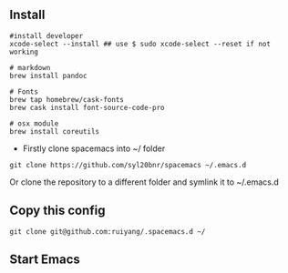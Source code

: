 ## Install

```shell
#install developer
xcode-select --install ## use $ sudo xcode-select --reset if not working

# markdown
brew install pandoc

# Fonts
brew tap homebrew/cask-fonts
brew cask install font-source-code-pro

# osx module
brew install coreutils
```

- Firstly clone spacemacs into ~/ folder

```shell
git clone https://github.com/syl20bnr/spacemacs ~/.emacs.d
```

Or clone the repository to a different folder and symlink it to ~/.emacs.d

## Copy this config

```shell
git clone git@github.com:ruiyang/.spacemacs.d ~/
```
## Start Emacs
